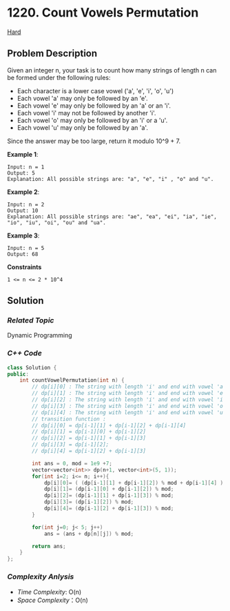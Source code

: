 # 1220. Count Vowels Permutation
[Hard](https://leetcode.com/problems/count-vowels-permutation/description)

## Problem Description

Given an integer n, your task is to count how many strings of length n can be formed under the following rules:

  - Each character is a lower case vowel ('a', 'e', 'i', 'o', 'u')
  - Each vowel 'a' may only be followed by an 'e'.
  - Each vowel 'e' may only be followed by an 'a' or an 'i'.
  - Each vowel 'i' may not be followed by another 'i'.
  - Each vowel 'o' may only be followed by an 'i' or a 'u'.
  - Each vowel 'u' may only be followed by an 'a'.

Since the answer may be too large, return it modulo 10^9 + 7.

**Example 1**:
```
Input: n = 1
Output: 5
Explanation: All possible strings are: "a", "e", "i" , "o" and "u".
```
**Example 2**:
```
Input: n = 2
Output: 10
Explanation: All possible strings are: "ae", "ea", "ei", "ia", "ie", "io", "iu", "oi", "ou" and "ua".
```
**Example 3**:
```
Input: n = 5
Output: 68
```

**Constraints**
```
1 <= n <= 2 * 10^4
```

## Solution

### _Related Topic_
   Dynamic Programming

### _C++ Code_
```cpp
class Solution {
public:
    int countVowelPermutation(int n) {
        // dp[i][0] : The string with length 'i' and end with vowel 'a'
        // dp[i][1] : The string with length 'i' and end with vowel 'e'
        // dp[i][2] : The string with length 'i' and end with vowel 'i'
        // dp[i][3] : The string with length 'i' and end with vowel 'o'
        // dp[i][4] : The string with length 'i' and end with vowel 'u'
        // transition function :
        // dp[i][0] = dp[i-1][1] + dp[i-1][2] + dp[i-1][4]
        // dp[i][1] = dp[i-1][0] + dp[i-1][2]
        // dp[i][2] = dp[i-1][1] + dp[i-1][3]
        // dp[i][3] = dp[i-1][2];
        // dp[i][4] = dp[i-1][2] + dp[i-1][3]

        int ans = 0, mod = 1e9 +7;
        vector<vector<int>> dp(n+1, vector<int>(5, 1));
        for(int i=2; i<= n; i++){
            dp[i][0]= ( (dp[i-1][1] + dp[i-1][2]) % mod + dp[i-1][4] ) % mod;
            dp[i][1]= (dp[i-1][0] + dp[i-1][2]) % mod;
            dp[i][2]= (dp[i-1][1] + dp[i-1][3]) % mod;
            dp[i][3]= (dp[i-1][2]) % mod;
            dp[i][4]= (dp[i-1][2] + dp[i-1][3]) % mod;
        }

        for(int j=0; j< 5; j++)
            ans = (ans + dp[n][j]) % mod;

        return ans;
    }
};
```

### _Complexity Anlysis_
- _Time Complexity_: O(n)
- _Space Complexity_：O(n)
